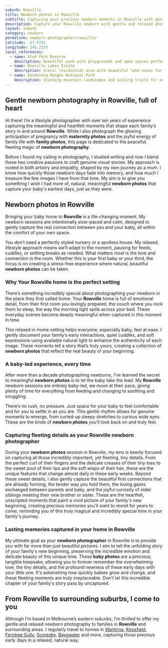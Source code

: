 ```yaml
---
suburb: Rowville
title: Newborn photos in Rowville
subtitle: Capturing your precious newborn moments in Rowville with gentle photography
description: Capture your Rowville newborn with gentle and relaxed photography. Newborn sessions are available in your home for maximum comfort and convenience.
layout: suburb
category: newborn
permalink: newborn-photographer/rowville/
latitude: -37.9333
longitude: 145.2333
local_references:
  - name: Stud Park Reserve
    description: Beautiful park with playgrounds and open spaces perfect for family photos
  - name: Rowville Lakes Estate
    description: Scenic residential area with beautiful lake views for photography
  - name: Dandenong Ranges National Park
    description: Stunning mountain landscapes and walking trails for outdoor sessions
---
```


## Gentle newborn photography in Rowville, full of heart

Hi there! I’m a lifestyle photographer with over ten years of experience capturing the meaningful and heartfelt moments that shape each family’s story in and around **Rowville**. While I also photograph the glowing anticipation of pregnancy with **maternity photos** and the joyful energy of family life with **family photos**, this page is dedicated to the peaceful, fleeting magic of **newborn photography**.

Before I found my calling in photography, I studied writing and now I blend these two creative passions to craft genuine visual stories. My approach is rooted in both artistry and empathy, shaped by my own journey as a mum. I know how quickly those newborn days fade into memory, and how much I treasure the few images I have from that time. My aim is to give you something I wish I had more of, natural, meaningful **newborn photos** that capture your baby's earliest days, just as they were.

## Newborn photos in Rowville

Bringing your baby home to **Rowville** is a life-changing moment. My newborn sessions are intentionally slow-paced and calm, designed to gently capture the real connection between you and your baby, all within the comfort of your own space.

You don’t need a perfectly styled nursery or a spotless house. My relaxed, lifestyle approach means we’ll adapt to the moment, pausing for feeds, cuddles, or settling breaks as needed. What matters most is the love and connection in the room. Whether this is your first baby or your third, the focus is on creating a stress-free experience where natural, beautiful **newborn photos** can be taken.

### Why Your Rowville home is the perfect setting

There’s something incredibly special about photographing your newborn in the place they first called home. Your **Rowville** home is full of emotional detail, from their first room you lovingly prepared, the couch where you rock them to sleep, the way the morning light spills across your bed. These everyday scenes become deeply meaningful when captured in this moment in time.

This relaxed in-home setting helps everyone, especially baby, feel at ease. I gently document your family’s early interactions, quiet cuddles, and soft expressions using available natural light to enhance the authenticity of each image. These moments tell a story that’s truly yours, creating a collection of **newborn photos** that reflect the real beauty of your beginning.

### A baby-led experience, every time

After more than a decade photographing newborns, I’ve learned the secret to meaningful **newborn photos** is to let the baby take the lead. My **Rowville** newborn sessions are entirely baby-led, we move at their pace, giving plenty of time for everything from feeding and changing to soothing and snuggling.

There’s no rush, no pressure. Just space for your baby to feel comfortable and for you to settle in as you are. This gentle rhythm allows for genuine moments to emerge, from curled-up sleepy stretches to curious wide eyes. These are the kinds of **newborn photos** you’ll look back on and truly feel.

### Capturing fleeting details as your Rowville newborn photographer

During your **newborn photos** session in Rowville, my lens is keenly focused on capturing all those incredibly important, yet fleeting, tiny details. From the perfect curl of their fingers and the delicate creases of their tiny toes to the sweet pout of their lips and the soft wisps of their hair, these are the unique features that change almost daily in these early weeks. Beyond these sweet details, I also gently capture the beautiful first connections that are already forming, the tender way you hold them, the loving gazes exchanged between parents and baby, and the joyful curiosity of older siblings meeting their new brother or sister. These are the heartfelt, unscripted moments that paint a vivid picture of your family's new beginning, creating precious memories you'll want to revisit for years to come, reminding you of this truly magical and incredibly special time in your family's journey.

### Lasting memories captured in your home in Rowville

My ultimate goal as your **newborn photographer** in Rowville is to provide you with far more than just beautiful pictures. I aim to tell the unfolding story of your family's new beginning, preserving the incredible emotion and delicate beauty of this unique time. These **baby photos** are a precious, tangible keepsake, allowing you to forever remember the overwhelming love, the tiny details, and the profound newness of these early days with your little one. It's astonishing how quickly babies grow and change, and these fleeting moments are truly irreplaceable. Don't let this incredible chapter of your family's story pass by uncaptured.

## From Rowville to surrounding suburbs, I come to you

Although I’m based in Melbourne’s eastern suburbs, I’m thrilled to offer my gentle and relaxed newborn photography to families in **Rowville** and surrounding areas. I regularly travel to homes in [Wantirna](newborn-photos/wantirna/), [Knoxfield](newborn-photos/knoxfield/), [Ferntree Gully](newborn-photos/ferntree-gully/), [Scoresby](newborn-photos/Scoresby/), [Bayswater](newborn-photos/bayswater/) and more, capturing those precious early days in a relaxed, natural way.
